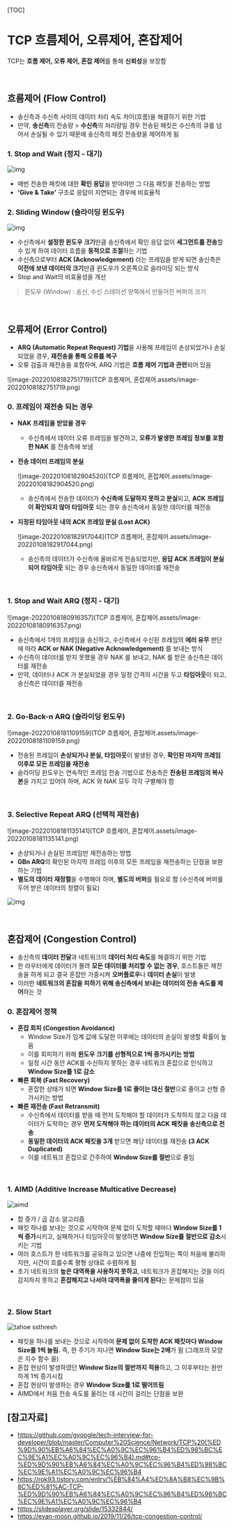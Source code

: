 [TOC]

# TCP 흐름제어, 오류제어, 혼잡제어

TCP는 **흐름 제어, 오류 제어, 혼잡 제어**를 통해 **신뢰성**을 보장함

<br>

## 흐름제어 (Flow Control)

- 송신측과 수신측 사이의 데이터 처리 속도 차이(흐름)을 해결하기 위한 기법
- 만약, **송신측**의 전송량 > **수신측**의 처리량일 경우 전송된 패킷은 수신측의 큐를 넘어서 손실될 수 있기 때문에 송신측의 패킷 전송량을 제어하게 됨

### 1. Stop and Wait (정지 - 대기)

![img](https://camo.githubusercontent.com/cb7f08015fa52f106d69a4cab2c4ad48129e2b71133e368808c51578c01f5437/68747470733a2f2f74312e6461756d63646e2e6e65742f6366696c652f746973746f72792f323633423744344535373135454345423332)

- 매번 전송한 패킷에 대한 **확인 응답**을 받아야만 그 다음 패킷을 전송하는 방법
- **'Give & Take'** 구조로 응답이 지연되는 경우에 비효율적

### 2. Sliding Window (슬라이딩 윈도우)

![img](https://camo.githubusercontent.com/3cf70c635be033188c4f4b945b6a873100ea1edc6c6c43304b54d896a5385441/68747470733a2f2f74312e6461756d63646e2e6e65742f6366696c652f746973746f72792f323533463745343835373135454435463237)

- 수신측에서 **설정한 윈도우 크기**만큼 송신측에서 확인 응답 없이 **세그먼트를 전송**할 수 있게 하여 데이터 흐름을 **동적으로 조절**하는 기법
- 수신측으로부터 **ACK (Acknowledgement)** 라는 프레임을 받게 되면 송신측은 **이전에 보낸 데이터의 크기**만큼 윈도우가 오른쪽으로 슬라이딩 되는 방식
- Stop and Wait의 비효율성을 개선

> 윈도우 (Window)  :  송신, 수신 스테이션 양쪽에서 만들어진 버퍼의 크기

<br>

## 오류제어 (Error Control)

- **ARQ (Automatic Repeat Request) 기법**을 사용해 프레임이 손상되었거나 손실되었을 경우, **재전송을 통해 오류를 복구**
- 오류 검출과 재전송을 포함하며, ARQ 기법은 **흐름 제어 기법과 관련**되어 있음

![image-20220108182751719](TCP 흐름제어, 혼잡제어.assets/image-20220108182751719.png)

### 0. 프레임이 재전송 되는 경우

- **NAK 프레임을 받았을 경우**
  - 수신측에서 데이터 오류 프레임을 발견하고, **오류가 발생한 프레임 정보를 포함한 NAK** 를 전송측에 보냄

- **전송 데이터 프레임의 분실**

  ![image-20220108182904520](TCP 흐름제어, 혼잡제어.assets/image-20220108182904520.png)

  - 송신측에서 전송한 데이터가 **수신측에 도달하지 못하고 분실**되고, **ACK 프레임이 확인되지 않아 타임아웃** 되는 경우 송신측에서 동일한 데이터를 재전송

- **지정된 타임아웃 내의 ACK 프레임 분실 (Lost ACK)**

  ![image-20220108182917044](TCP 흐름제어, 혼잡제어.assets/image-20220108182917044.png)

  - 송신측의 데이터가 수신측에 올바르게 전송되었지만, **응답 ACK 프레임이 분실되어 타임아웃** 되는 경우 송신측에서 동일한 데이터를 재전송

<br>

### 1. Stop and Wait ARQ (정지 - 대기)

![image-20220108180916357](TCP 흐름제어, 혼잡제어.assets/image-20220108180916357.png)

- 송신측에서 1개의 프레임을 송신하고, 수신측에서 수신된 프레임의 **에러 유무** 판단에 따라 **ACK or NAK (Negative Acknowledgement)** 를 보내는 방식
- 수신측이 데이터를 받지 못했을 경우 NAK 를 보내고, NAK 를 받은 송신측은 데이터를 재전송
- 만약, 데이터나 ACK 가 분실되었을 경우 일정 간격의 시간을 두고 **타임아웃**이 되고, 송신측은 데이터를 재전송

<br>

### 2. Go-Back-n ARQ (슬라이딩 윈도우)

![image-20220108181109159](TCP 흐름제어, 혼잡제어.assets/image-20220108181109159.png)

- 전송된 프레임이 **손상되거나 분실, 타임아웃**이 발생된 경우, **확인된 마지막 프레임 이후로 모든 프레임을 재전송**
- 슬라이딩 윈도우는 연속적인 프레임 전송 기법으로 전송측은 **전송된 프레임의 복사본**을 가지고 있어야 하며, ACK 와 NAK 모두 각각 구별해야 함

<br>

### 3. Selective Repeat ARQ (선택적 재전송)

![image-20220108181135141](TCP 흐름제어, 혼잡제어.assets/image-20220108181135141.png)

- 손상되거나 손실된 프레임만 재전송하는 방법
- **GBn ARQ**의 확인된 마지막 프레임 이후의 모든 프레임을 재전송하는 단점을 보완하는 기법
- **별도의 데이터 재정렬**을 수행해야 하며, **별도의 버퍼**를 필요로 함 (수신측에 버퍼를 두어 받은 데이터의 정렬이 필요)

![img](https://blog.kakaocdn.net/dn/rQvQS/btqJvN3DCLE/d9ZsQd1sZL673k1gAS0iA1/img.png)

<br>

## 혼잡제어 (Congestion Control)

- 송신측의 **데이터 전달**과 네트워크의 **데이터 처리 속도**를 해결하기 위한 기법
- 한 라우터에게 데이터가 몰려 **모든 데이터를 처리할 수 없는 경우**, 호스트들은 재전송을 하게 되고 결국 혼잡만 가중시켜 **오버플로우**나 **데이터 손실**이 발생
- 이러한 **네트워크의 혼잡을 피하기 위해 송신측에서 보내는 데이터의 전송 속도를 제어**하는 것

### 0. 혼잡제어 정책

- **혼잡 회피 (Congestion Avoidance)**
  - Window Size가 임계 값에 도달한 이후에는 데이터의 손실이 발생할 확률이 높음
  - 이를 회피하기 위해 **윈도우 크기를 선형적으로 1씩 증가시키는 방법**
  - 일정 시간 동안 ACK를 수신하지 못하는 경우 네트워크 혼잡으로 인식하고 **Window Size를 1로 감소**
- **빠른 회복 (Fast Recovery)**
  - 혼잡한 상태가 되면 **Window Size를 1로 줄이는 대신 절반**으로 줄이고 선형 증가시키는 방법
- **빠른 재전송 (Fast Retransmit)**
  - 수신측에서 데이터를 받을 때 먼저 도착해야 할 데이터가 도착하지 않고 다음 데이터가 도착하는 경우 **먼저 도착해야 하는 데이터의 ACK 패킷을 송신측으로 전송**
  - **동일한 데이터의 ACK 패킷을 3개** 받으면 해당 데이터를 재전송 **(3 ACK Duplicated)**
  - 이를 네트워크 혼잡으로 간주하여 **Window Size를 절반**으로 줄임

<br>

### 1. AIMD (Additive Increase Multicative Decrease)

![aimd](https://evan-moon.github.io/static/1f8521aeeab86f9056a053a93f69adb1/17d73/aimd.png)

- 합 증가 / 곱 감소 알고리즘
- 패킷 하나를 보내는 것으로 시작하여 문제 없이 도착할 때마다 **Window Size를 1씩 증가**시키고, 실패하거나 타임아웃이 발생하면 **Window Size를 절반으로 감소**시키는 기법
- 여러 호스트가 한 네트워크를 공유하고 있으면 나중에 진입하는 쪽이 처음에 불리하지만, 시간이 흐를수록 평형 상태로 수렴하게 됨
- 초기 네트워크의 **높은 대역폭을 사용하지 못하고**, 네트워크가 혼잡해지는 것을 미리 감지하지 못하고 **혼잡해지고 나서야 대역폭을 줄이게 된다**는 문제점이 있음

<br>

### 2. Slow Start

![tahoe ssthresh](https://evan-moon.github.io/static/1a6a5314e2aa526f2fa7a406638af3ac/6af66/tahoe-ssthresh.png)

- 패킷을 하나를 보내는 것으로 시작하여 **문제 없이 도착한 ACK 패킷마다 Window Size를 1씩 늘림.** 즉, 한 주기가 지나면 **Window Size는 2배**가 됨 (그래프의 모양은 지수 함수 꼴)
- 혼잡 현상이 발생하였던 **Window Size의 절반까지 적용**하고, 그 이후부터는 완만하게 1씩 증가시킴
- 혼잡 현상이 발생하는 경우 **Window Size를 1로 떨어뜨림**
- AIMD에서 처음 전송 속도를 올리는 데 시간이 걸리는 단점을 보완



## [참고자료]

- https://github.com/gyoogle/tech-interview-for-developer/blob/master/Computer%20Science/Network/TCP%20(%ED%9D%90%EB%A6%84%EC%A0%9C%EC%96%B4%ED%98%BC%EC%9E%A1%EC%A0%9C%EC%96%B4).md#tcp-%ED%9D%90%EB%A6%84%EC%A0%9C%EC%96%B4%ED%98%BC%EC%9E%A1%EC%A0%9C%EC%96%B4
- https://rok93.tistory.com/entry/%EB%84%A4%ED%8A%B8%EC%9B%8C%ED%81%AC-TCP-%ED%9D%90%EB%A6%84%EC%A0%9C%EC%96%B4%ED%98%BC%EC%9E%A1%EC%A0%9C%EC%96%B4
- https://slidesplayer.org/slide/15332844/
- https://evan-moon.github.io/2019/11/26/tcp-congestion-control/

